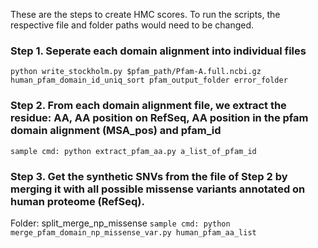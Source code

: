 These are the steps to create HMC scores. To run the scripts, the respective file and folder paths would need to be changed.

### Step 1. Seperate each domain alignment into individual files

```python write_stockholm.py $pfam_path/Pfam-A.full.ncbi.gz human_pfam_domain_id_uniq_sort pfam_output_folder error_folder```


### Step 2. From each domain alignment file, we extract the residue: AA, AA position on RefSeq, AA position in the pfam domain alignment (MSA_pos) and pfam_id


```sample cmd: python extract_pfam_aa.py a_list_of_pfam_id```

### Step 3. Get the synthetic SNVs from the file of Step 2 by merging it with all possible missense variants annotated on human proteome (RefSeq). 

Folder: split_merge_np_missense
```sample cmd: python merge_pfam_domain_np_missense_var.py human_pfam_aa_list```
